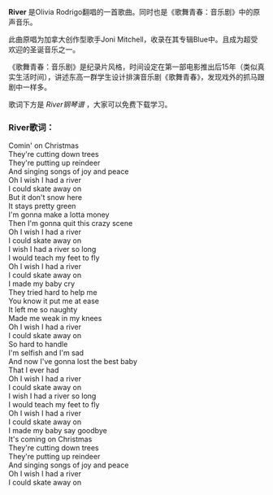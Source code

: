

**River** 是Olivia Rodrigo翻唱的一首歌曲。同时也是《歌舞青春：音乐剧》中的原声音乐。

此曲原唱为加拿大创作型歌手Joni Mitchell，收录在其专辑Blue中。且成为超受欢迎的圣诞音乐之一。

《歌舞青春：音乐剧》是纪录片风格，时间设定在第一部电影推出后15年（类似真实生活时间），讲述东高一群学生设计排演音乐剧《歌舞青春》，发现戏外的抓马跟剧中一样多。

歌词下方是 _River钢琴谱_ ，大家可以免费下载学习。

### River歌词：

Comin' on Christmas  
They're cutting down trees  
They're putting up reindeer  
And singing songs of joy and peace  
Oh I wish I had a river  
I could skate away on  
But it don't snow here  
It stays pretty green  
I'm gonna make a lotta money  
Then I'm gonna quit this crazy scene  
Oh I wish I had a river  
I could skate away on  
I wish I had a river so long  
I would teach my feet to fly  
Oh I wish I had a river  
I could skate away on  
I made my baby cry  
They tried hard to help me  
You know it put me at ease  
It left me so naughty  
Made me weak in my knees  
Oh I wish I had a river  
I could skate away on  
So hard to handle  
I'm selfish and I'm sad  
And now I've gonna lost the best baby  
That I ever had  
Oh I wish I had a river  
I could skate away on  
I wish I had a river so long  
I would teach my feet to fly  
Oh I wish I had a river  
I could skate away on  
I made my baby say goodbye  
It's coming on Christmas  
They're cutting down trees  
They're putting up reindeer  
And singing songs of joy and peace  
Oh I wish I had a river  
I could skate away on

